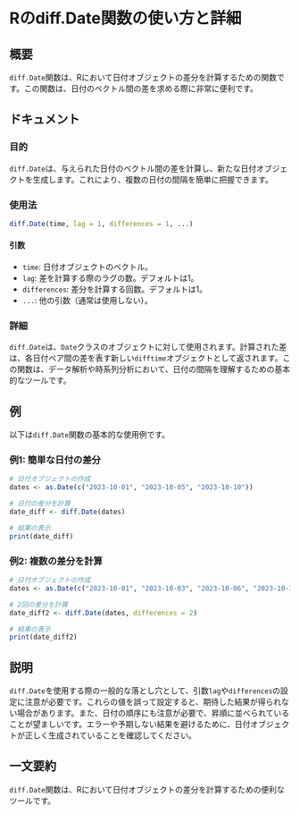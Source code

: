 <!--
Meta Description: # Rのdiff.Date関数の使い方と詳細 ## 概要 `diff.Date`関数は、Rにおいて日付オブジェクトの差分を計算するための関数です。この関数は、日付のベクトル間の差を求める際に非常に便利です。 ## ドキュメント ### 目的 `diff.Date`は、与えられた日付のベクトル間の差を...
Meta Keywords: date, diff, 2023, differences, dates
-->

# Rのdiff.Date関数の使い方と詳細

## 概要
`diff.Date`関数は、Rにおいて日付オブジェクトの差分を計算するための関数です。この関数は、日付のベクトル間の差を求める際に非常に便利です。

## ドキュメント
### 目的
`diff.Date`は、与えられた日付のベクトル間の差を計算し、新たな日付オブジェクトを生成します。これにより、複数の日付の間隔を簡単に把握できます。

### 使用法
```R
diff.Date(time, lag = 1, differences = 1, ...)
```

#### 引数
- `time`: 日付オブジェクトのベクトル。
- `lag`: 差を計算する際のラグの数。デフォルトは1。
- `differences`: 差分を計算する回数。デフォルトは1。
- `...`: 他の引数（通常は使用しない）。

### 詳細
`diff.Date`は、`Date`クラスのオブジェクトに対して使用されます。計算された差は、各日付ペア間の差を表す新しい`difftime`オブジェクトとして返されます。この関数は、データ解析や時系列分析において、日付の間隔を理解するための基本的なツールです。

## 例
以下は`diff.Date`関数の基本的な使用例です。

### 例1: 簡単な日付の差分
```R
# 日付オブジェクトの作成
dates <- as.Date(c("2023-10-01", "2023-10-05", "2023-10-10"))

# 日付の差分を計算
date_diff <- diff.Date(dates)

# 結果の表示
print(date_diff)
```

### 例2: 複数の差分を計算
```R
# 日付オブジェクトの作成
dates <- as.Date(c("2023-10-01", "2023-10-03", "2023-10-06", "2023-10-10"))

# 2回の差分を計算
date_diff2 <- diff.Date(dates, differences = 2)

# 結果の表示
print(date_diff2)
```

## 説明
`diff.Date`を使用する際の一般的な落とし穴として、引数`lag`や`differences`の設定に注意が必要です。これらの値を誤って設定すると、期待した結果が得られない場合があります。また、日付の順序にも注意が必要で、昇順に並べられていることが望ましいです。エラーや予期しない結果を避けるために、日付オブジェクトが正しく生成されていることを確認してください。

## 一文要約
`diff.Date`関数は、Rにおいて日付オブジェクトの差分を計算するための便利なツールです。